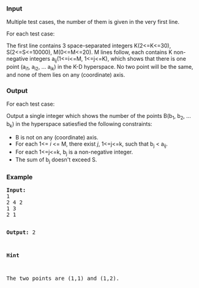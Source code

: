 <h3>Input</h3>
<p>Multiple test cases, the number of them is given in the very first line.</p>
<p>For each test case:</p>
<p>The first line contains 3 space-separated integers K(2&lt;=K&lt;=30), S(2&lt;=S&lt;=10000), M(0&lt;=M&lt;=20). M lines follow, each contains K non-negative integers a<sub>ij</sub>(1&lt;=i&lt;=M, 1&lt;=j&lt;=K), which shows that there is one point (a<sub>i1</sub>, a<sub>i2</sub>, ... a<sub>ik</sub>) in the K-D hyperspace. No two point will be the same, and none of them lies on any (coordinate) axis.
</p><h3>Output</h3>
<p>For each test case:</p>
<p>Output a single integer which shows the number of the points B(b<sub>1</sub>, b<sub>2</sub>, ... b<sub>k</sub>) in the hyperspace satiesfied the following constraints:
</p><div align="justify">
<ul>
<li>
B is not on any (coordinate) axis.
</li><li>
For each 1&lt;= <i>i</i> &lt;= M, there exist <i>j</i>, 1&lt;=j&lt;=k, such that b<sub>j</sub> &lt; a<sub>ij</sub>.
</li><li>
For each 1&lt;=j&lt;=k, b<sub>j</sub> is a non-negative integer.
</li><li>
The sum of b<sub>j</sub> doesn't exceed S.
</li></ul>
</div>
<h3>Example</h3>
<pre><b>Input:</b>
1
2 4 2
1 3
2 1

<b>Output:</b>
2

<b>Hint</b>
<p>The two points are (1,1) and (1,2).
</p></pre>